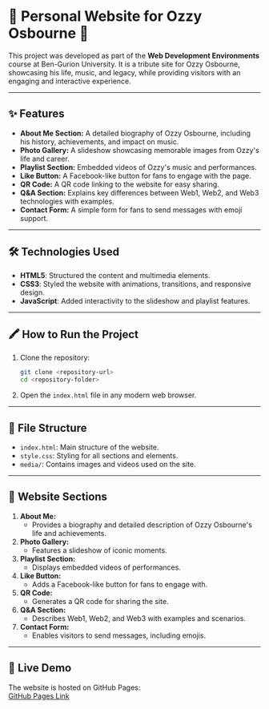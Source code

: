 # 🎸 Personal Website for Ozzy Osbourne 🎤  

This project was developed as part of the **Web Development Environments** course at Ben-Gurion University. It is a tribute site for Ozzy Osbourne, showcasing his life, music, and legacy, while providing visitors with an engaging and interactive experience.

---

## ✨ Features  

- **About Me Section:** A detailed biography of Ozzy Osbourne, including his history, achievements, and impact on music.  
- **Photo Gallery:** A slideshow showcasing memorable images from Ozzy's life and career.  
- **Playlist Section:** Embedded videos of Ozzy's music and performances.  
- **Like Button:** A Facebook-like button for fans to engage with the page.  
- **QR Code:** A QR code linking to the website for easy sharing.  
- **Q&A Section:** Explains key differences between Web1, Web2, and Web3 technologies with examples.  
- **Contact Form:** A simple form for fans to send messages with emoji support.  

---

## 🛠️ Technologies Used  

- **HTML5**: Structured the content and multimedia elements.  
- **CSS3**: Styled the website with animations, transitions, and responsive design.  
- **JavaScript**: Added interactivity to the slideshow and playlist features.  

---

## 🖍️ How to Run the Project  

1. Clone the repository:  
   ```bash
   git clone <repository-url>
   cd <repository-folder>
   ```
2. Open the `index.html` file in any modern web browser.  

---

## 📂 File Structure  

- `index.html`: Main structure of the website.  
- `style.css`: Styling for all sections and elements.  
- `media/`: Contains images and videos used on the site.  

---

## 🌟 Website Sections  

1. **About Me:**  
   - Provides a biography and detailed description of Ozzy Osbourne's life and achievements.  
2. **Photo Gallery:**  
   - Features a slideshow of iconic moments.  
3. **Playlist Section:**  
   - Displays embedded videos of performances.  
4. **Like Button:**  
   - Adds a Facebook-like button for fans to engage with.  
5. **QR Code:**  
   - Generates a QR code for sharing the site.  
6. **Q&A Section:**  
   - Describes Web1, Web2, and Web3 with examples and scenarios.  
7. **Contact Form:**  
   - Enables visitors to send messages, including emojis.  

---

## 📡 Live Demo  

The website is hosted on GitHub Pages:  
[GitHub Pages Link](https://<your-github-username>.github.io/<repository-name>/)  

